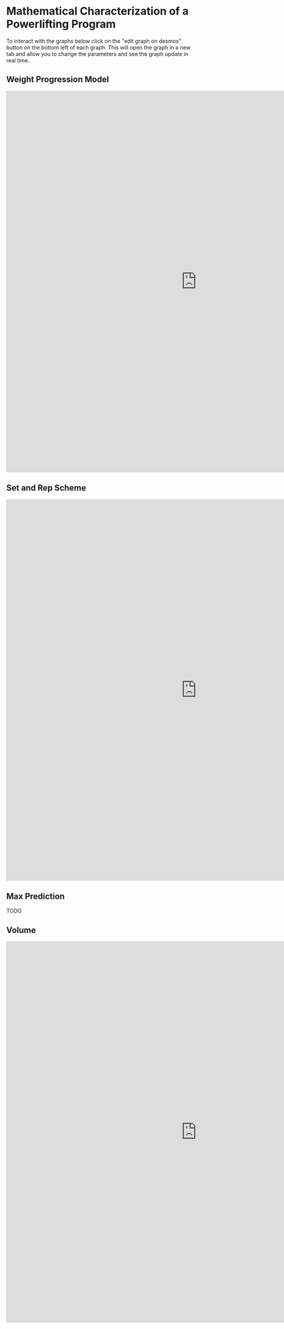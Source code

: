 # Mathematical Characterization of a Powerlifting Program

To interact with the graphs below click on the "edit graph on desmos" button on the bottom left of each graph. This will open the graph in a new tab and allow you to change the parameters and see the graph update in real time.

## Weight Progression Model

<iframe src="https://www.desmos.com/calculator/bwofu0pidu?embed" width="1000" height="1000" style="border: 1px solid #ccc" frameborder=0></iframe>

## Set and Rep Scheme

<iframe src="https://www.desmos.com/calculator/dgo4od1fnh?embed" width="1000" height="1000" style="border: 1px solid #ccc" frameborder=0></iframe>

## Max Prediction

TODO

## Volume

<iframe src="https://www.desmos.com/calculator/cniaskasnp?embed" width="1000" height="1000" style="border: 1px solid #ccc" frameborder=0></iframe>
